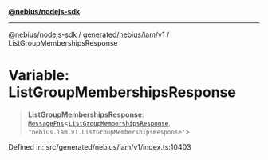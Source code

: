 [**@nebius/nodejs-sdk**](../../../../../README.md)

---

[@nebius/nodejs-sdk](../../../../../README.md) / [generated/nebius/iam/v1](../README.md) / ListGroupMembershipsResponse

# Variable: ListGroupMembershipsResponse

> **ListGroupMembershipsResponse**: [`MessageFns`](../../../../../runtime/protos/core/interfaces/MessageFns.md)\<[`ListGroupMembershipsResponse`](../interfaces/ListGroupMembershipsResponse.md), `"nebius.iam.v1.ListGroupMembershipsResponse"`\>

Defined in: src/generated/nebius/iam/v1/index.ts:10403
